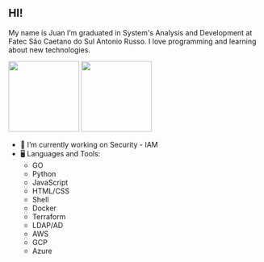 ## HI!
My name is Juan I’m graduated in System's Analysis and Development at Fatec São Caetano do Sul Antonio Russo. I love programming and learning about new technologies.
 <div>
  <img height="140em" src="https://github-readme-stats.vercel.app/api?username=JuanCsrl&show_icons=true&theme=dracula&include_all_commits=true&count_private=true"/>
  <img height="140em" src="https://github-readme-stats.vercel.app/api/top-langs/?username=JuanCsrl&layout=compact&langs_count=5&theme=dracula"/>
</div>

- 🔭 I’m currently working on Security - IAM
- 🖥️ Languages and Tools:
  - GO
  - Python
  - JavaScript
  - HTML/CSS
  - Shell
  - Docker
  - Terraform
  - LDAP/AD
  - AWS
  - GCP
  - Azure
    

